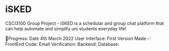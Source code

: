 # iSKED
CSCI3100 Group Project - iSKED is a schedular and group chat platform that can help automate and simplify uni students everyday life!

🚀Progress: Date 4th March 2022
    User Interface: First Version Made ✅
    FrontEnd Code: 
    Email Verification:
    Backend:
    Database: 
    
  
    

